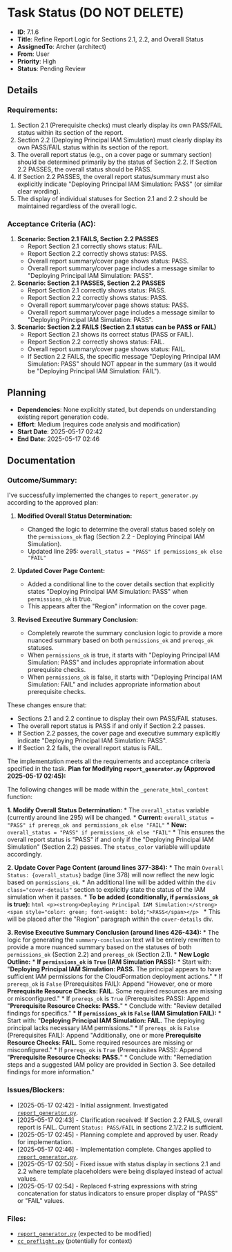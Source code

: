 # Task Status (DO NOT DELETE)
- **ID**: 7.1.6
- **Title**: Refine Report Logic for Sections 2.1, 2.2, and Overall Status
- **AssignedTo**: Archer (architect)
- **From**: User
- **Priority**: High
- **Status**: Pending Review
## Details
### Requirements:
1.  Section 2.1 (Prerequisite checks) must clearly display its own PASS/FAIL status within its section of the report.
2.  Section 2.2 (Deploying Principal IAM Simulation) must clearly display its own PASS/FAIL status within its section of the report.
3.  The overall report status (e.g., on a cover page or summary section) should be determined primarily by the status of Section 2.2. If Section 2.2 PASSES, the overall status should be PASS.
4.  If Section 2.2 PASSES, the overall report status/summary must also explicitly indicate "Deploying Principal IAM Simulation: PASS" (or similar clear wording).
5.  The display of individual statuses for Section 2.1 and 2.2 should be maintained regardless of the overall logic.

### Acceptance Criteria (AC):
1.  **Scenario: Section 2.1 FAILS, Section 2.2 PASSES**
    *   Report Section 2.1 correctly shows status: FAIL.
    *   Report Section 2.2 correctly shows status: PASS.
    *   Overall report summary/cover page shows status: PASS.
    *   Overall report summary/cover page includes a message similar to "Deploying Principal IAM Simulation: PASS".
2.  **Scenario: Section 2.1 PASSES, Section 2.2 PASSES**
    *   Report Section 2.1 correctly shows status: PASS.
    *   Report Section 2.2 correctly shows status: PASS.
    *   Overall report summary/cover page shows status: PASS.
    *   Overall report summary/cover page includes a message similar to "Deploying Principal IAM Simulation: PASS".
3.  **Scenario: Section 2.2 FAILS (Section 2.1 status can be PASS or FAIL)**
    *   Report Section 2.1 shows its correct status (PASS or FAIL).
    *   Report Section 2.2 correctly shows status: FAIL.
    *   Overall report summary/cover page shows status: FAIL.
    *   If Section 2.2 FAILS, the specific message "Deploying Principal IAM Simulation: PASS" should NOT appear in the summary (as it would be "Deploying Principal IAM Simulation: FAIL").

## Planning
- **Dependencies**: None explicitly stated, but depends on understanding existing report generation code.
- **Effort**: Medium (requires code analysis and modification)
- **Start Date**: 2025-05-17 02:42
- **End Date**: 2025-05-17 02:46
## Documentation
### Outcome/Summary:
I've successfully implemented the changes to `report_generator.py` according to the approved plan:

1. **Modified Overall Status Determination:**
   - Changed the logic to determine the overall status based solely on the `permissions_ok` flag (Section 2.2 - Deploying Principal IAM Simulation).
   - Updated line 295: `overall_status = "PASS" if permissions_ok else "FAIL"`

2. **Updated Cover Page Content:**
   - Added a conditional line to the cover details section that explicitly states "Deploying Principal IAM Simulation: PASS" when `permissions_ok` is true.
   - This appears after the "Region" information on the cover page.

3. **Revised Executive Summary Conclusion:**
   - Completely rewrote the summary conclusion logic to provide a more nuanced summary based on both `permissions_ok` and `prereqs_ok` statuses.
   - When `permissions_ok` is true, it starts with "Deploying Principal IAM Simulation: PASS" and includes appropriate information about prerequisite checks.
   - When `permissions_ok` is false, it starts with "Deploying Principal IAM Simulation: FAIL" and includes appropriate information about prerequisite checks.

These changes ensure that:
- Sections 2.1 and 2.2 continue to display their own PASS/FAIL statuses.
- The overall report status is PASS if and only if Section 2.2 passes.
- If Section 2.2 passes, the cover page and executive summary explicitly indicate "Deploying Principal IAM Simulation: PASS".
- If Section 2.2 fails, the overall report status is FAIL.

The implementation meets all the requirements and acceptance criteria specified in the task.
**Plan for Modifying `report_generator.py` (Approved 2025-05-17 02:45):**

The following changes will be made within the `_generate_html_content` function:

**1. Modify Overall Status Determination:**
    *   The `overall_status` variable (currently around line 295) will be changed.
        *   **Current:** `overall_status = "PASS" if prereqs_ok and permissions_ok else "FAIL"`
        *   **New:** `overall_status = "PASS" if permissions_ok else "FAIL"`
    *   This ensures the overall report status is "PASS" if and only if the "Deploying Principal IAM Simulation" (Section 2.2) passes. The `status_color` variable will update accordingly.

**2. Update Cover Page Content (around lines 377-384):**
    *   The main `Overall Status: {overall_status}` badge (line 378) will now reflect the new logic based on `permissions_ok`.
    *   An additional line will be added within the `div class="cover-details"` section to explicitly state the status of the IAM simulation when it passes.
        *   **To be added (conditionally, if `permissions_ok` is true):**
            ```html
            <p><strong>Deploying Principal IAM Simulation:</strong> <span style="color: green; font-weight: bold;">PASS</span></p>
            ```
        *   This will be placed after the "Region" paragraph within the `cover-details` div.

**3. Revise Executive Summary Conclusion (around lines 426-434):**
    *   The logic for generating the `summary-conclusion` text will be entirely rewritten to provide a more nuanced summary based on the statuses of both `permissions_ok` (Section 2.2) and `prereqs_ok` (Section 2.1).
    *   **New Logic Outline:**
        *   **If `permissions_ok` is `True` (IAM Simulation PASS):**
            *   Start with: "<strong>Deploying Principal IAM Simulation: PASS.</strong> The principal appears to have sufficient IAM permissions for the CloudFormation deployment actions."
            *   If `prereqs_ok` is `False` (Prerequisites FAIL): Append "However, one or more <strong>Prerequisite Resource Checks: FAIL.</strong> Some required resources are missing or misconfigured."
            *   If `prereqs_ok` is `True` (Prerequisites PASS): Append "<strong>Prerequisite Resource Checks: PASS.</strong>"
            *   Conclude with: "Review detailed findings for specifics."
        *   **If `permissions_ok` is `False` (IAM Simulation FAIL):**
            *   Start with: "<strong>Deploying Principal IAM Simulation: FAIL.</strong> The deploying principal lacks necessary IAM permissions."
            *   If `prereqs_ok` is `False` (Prerequisites FAIL): Append "Additionally, one or more <strong>Prerequisite Resource Checks: FAIL.</strong> Some required resources are missing or misconfigured."
            *   If `prereqs_ok` is `True` (Prerequisites PASS): Append "<strong>Prerequisite Resource Checks: PASS.</strong>"
            *   Conclude with: "Remediation steps and a suggested IAM policy are provided in Section 3. See detailed findings for more information."
### Issues/Blockers:
- [2025-05-17 02:42] - Initial assignment. Investigated [`report_generator.py`](report_generator.py).
- [2025-05-17 02:43] - Clarification received: If Section 2.2 FAILS, overall report is FAIL. Current `Status: PASS/FAIL` in sections 2.1/2.2 is sufficient.
- [2025-05-17 02:45] - Planning complete and approved by user. Ready for implementation.
- [2025-05-17 02:46] - Implementation complete. Changes applied to [`report_generator.py`](report_generator.py).
- [2025-05-17 02:50] - Fixed issue with status display in sections 2.1 and 2.2 where template placeholders were being displayed instead of actual values.
- [2025-05-17 02:54] - Replaced f-string expressions with string concatenation for status indicators to ensure proper display of "PASS" or "FAIL" values.
### Files:
- [`report_generator.py`](report_generator.py) (expected to be modified)
- [`cc_preflight.py`](cc_preflight.py) (potentially for context)